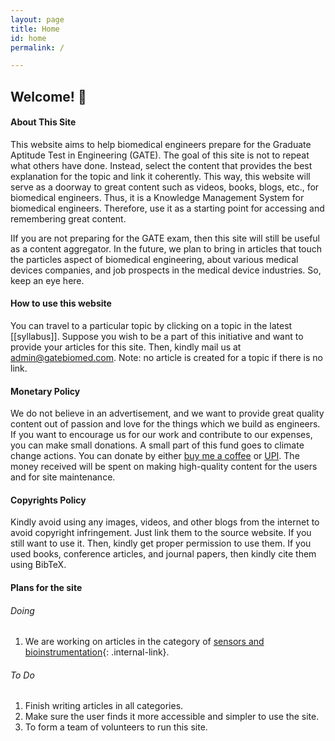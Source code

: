 ```yaml
---
layout: page
title: Home
id: home
permalink: /

---
```



## Welcome! 🌱

#### About This Site
This website aims to help biomedical engineers prepare for the Graduate Aptitude Test in Engineering (GATE). The goal of this site is not to repeat what others have done. Instead, select the content that provides the best explanation for the topic and link it coherently. This way, this website will serve as a doorway to great content such as videos, books, blogs, etc., for biomedical engineers. Thus, it is a Knowledge Management System for biomedical engineers. Therefore, use it as a starting point for accessing and remembering great content.

IIf you are not preparing for the GATE exam, then this site will still be useful as a content aggregator. In the future, we plan to bring in articles that touch the particles aspect of biomedical engineering, about various medical devices companies, and job prospects in the medical device industries. So, keep an eye here.

#### How to use this website
You can travel to a particular topic by clicking on a topic in the latest [[syllabus]]. Suppose you wish to be a part of this initiative and want to provide your articles for this site. Then, kindly mail us at [admin@gatebiomed.com](mailto:admin@gatebiomed.com). Note: no article is created for a topic if there is no link.

#### Monetary Policy
We do not believe in an advertisement, and we want to provide great quality content out of passion and love for the things which we build as engineers. If you want to encourage us for our work and contribute to our expenses, you can make small donations. A small part of this fund goes to climate change actions. You can donate by either [buy me a coffee](https://www.buymeacoffee.com/gateBiomed) or [UPI](https://upayi.ml/ajay.gunalan@axisbank). The money received will be spent on making high-quality content for the users and for site maintenance.

#### Copyrights Policy
Kindly avoid using any images, videos, and other blogs from the internet to avoid copyright infringement. Just link them to the source website. If you still want to use it. Then, kindly get proper permission to use them. If you used books, conference articles, and journal papers, then kindly cite them using BibTeX.

#### Plans for the site
###### Doing
1. We are working on articles in the category of [sensors and bioinstrumentation](/syllabus#sensors-and-bioinstrumentation){: .internal-link}.

###### To Do
1. Finish writing articles in all categories.
2. Make sure the user finds it more accessible and simpler to use the site.
3. To form a team of volunteers to run this site. 



<style>
  .wrapper {
    max-width: 46em;
  }
</style>


